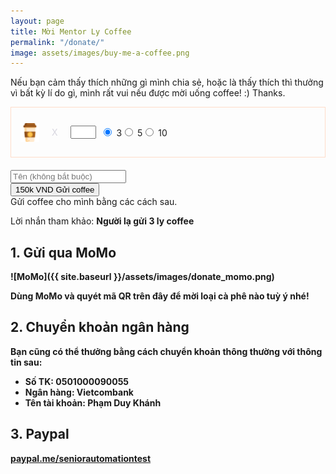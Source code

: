 ```yaml
---
layout: page
title: Mời Mentor Ly Coffee
permalink: "/donate/"
image: assets/images/buy-me-a-coffee.png
---
```



Nếu bạn cảm thấy thích những gì mình chia sẻ, hoặc là thấy thích thì thưởng vì bất kỳ lí do gì, mình rất vui nếu được mời uống coffee! :) Thanks.

<link href="{{ site.baseurl }}/assets/css/donate.css" rel="stylesheet">
<form class="paypal" action="" method="" id="paypal_form">
<div style="display:flex;align-items:center;border:1px solid rgba(255, 129, 63, 0.264776);padding:15px;margin-bottom:20px;min-width: fit-content;"><img style="height: 30px;" src="/assets/images/donation/coffee.svg"> <span class="ori" style="padding-left:20px;padding-right:20px;color:rgba(128,126,156,0.3)">X</span>

<input autocomplete="off" name="quantity" class="form-control customquantity mb-0"  id="customquantity" value="" size="2" style="text-align:center;">   &nbsp;

<div class="form-check form-check-inline">
  <input class="form-check-input bmcinput quantity" type="radio" name="quantity" id="q3" value="3" onclick="ClearFields();" checked>
  <label for="q3" class="donation-quantity mb-0">3</label>
</div>
<div class="form-check form-check-inline">
  <input class="form-check-input bmcinput quantity" type="radio" name="quantity" id="q5" value="5" onclick="ClearFields();">
  <label for="q5" class="donation-quantity mb-0">5</label>
</div>
<div class="form-check form-check-inline">
  <input class="form-check-input bmcinput quantity" type="radio" name="quantity" id="q10" value="10" onclick="ClearFields();">
  <label for="q10" class="donation-quantity mb-0">10</label>
</div>

</div>
<div class="mb-3">
  <input name="name" placeholder="Tên (không bắt buộc)" class="form-control mb-0"  value="">
</div>

<div class="mb-3">
  <button id="submitcoffee" type="button" name="submit" class="btn senddonate" data-bs-toggle="collapse" data-bs-target="#collapsePayment" aria-expanded="false" aria-controls="collapsePayment" style="cursor: pointer;">
  <span id="totalresult">150k VND</span> Gửi coffee
  </button>
</div>
</form>

<div class="collapse" id="collapsePayment" markdown="1">
Gửi coffee cho mình bằng các cách sau.

Lời nhắn tham khảo: <b><span id="msn">Người lạ</span> gửi <span id="msq">3</span> ly coffee<b>

## 1. Gửi qua MoMo

![MoMo]({{ site.baseurl }}/assets/images/donate_momo.png)

Dùng MoMo và quyét mã QR trên đây để mời loại cà phê nào tuỳ ý nhé!

## 2. Chuyển khoản ngân hàng

Bạn cũng có thể thưởng bằng cách chuyển khoản thông thường với thông tin sau:

+ Số TK: 0501000090055
+ Ngân hàng: Vietcombank
+ Tên tài khoản: Phạm Duy Khánh

## 3. Paypal

[paypal.me/seniorautomationtest](https://paypal.me/seniorautomationtest)

</div>